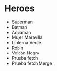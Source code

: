 # Heroes

* Superman
* Batman
* Aquaman
* Mujer Maravilla
* Linterna Verde
* Robin
* Volcán Negro
* Prueba fetch
* Prueba fetch Merge
